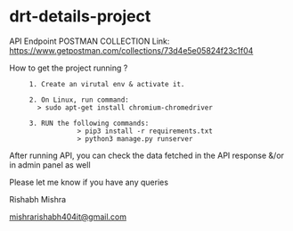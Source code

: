 # drt-details-project



API Endpoint POSTMAN COLLECTION Link:
           https://www.getpostman.com/collections/73d4e5e05824f23c1f04


How to get the project running ?

         1. Create an virutal env & activate it.
         
         2. On Linux, run command: 
           > sudo apt-get install chromium-chromedriver
            
         3. RUN the following commands:
                     > pip3 install -r requirements.txt 
                     > python3 manage.py runserver

After running API, you can check the data fetched in the API response &/or in admin panel as well        

Please let me know if you have any queries

Rishabh Mishra

mishrarishabh404it@gmail.com
